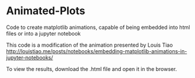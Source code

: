 # Animated-Plots

Code to create matplotlib animations, capable of being embedded into html files or into a jupyter notebook

This code is a modification of the animation presented by Louis Tiao 
http://louistiao.me/posts/notebooks/embedding-matplotlib-animations-in-jupyter-notebooks/

To view the results, download the .html file and open it in the browser.

